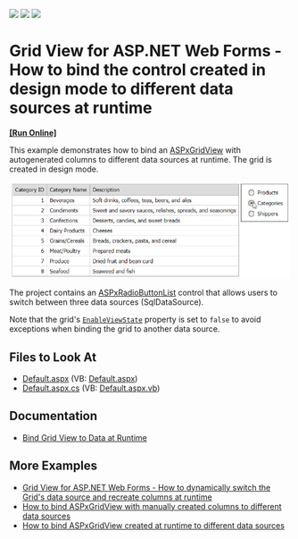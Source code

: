<!-- default badges list -->
![](https://img.shields.io/endpoint?url=https://codecentral.devexpress.com/api/v1/VersionRange/128537797/22.1.4%2B)
[![](https://img.shields.io/badge/Open_in_DevExpress_Support_Center-FF7200?style=flat-square&logo=DevExpress&logoColor=white)](https://supportcenter.devexpress.com/ticket/details/E2965)
[![](https://img.shields.io/badge/📖_How_to_use_DevExpress_Examples-e9f6fc?style=flat-square)](https://docs.devexpress.com/GeneralInformation/403183)
<!-- default badges end -->
# Grid View for ASP.NET Web Forms - How to bind the control created in design mode to different data sources at runtime
<!-- run online -->
**[[Run Online]](https://codecentral.devexpress.com/128537797/)**
<!-- run online end -->

This example demonstrates how to bind an [ASPxGridView](https://docs.devexpress.com/AspNet/DevExpress.Web.ASPxGridView) with autogenerated columns to different data sources at runtime. The grid is created in design mode.

![Switch Data Source at Runtime](switch-data-source-at-runtime.png)

The project contains an [ASPxRadioButtonList](https://docs.devexpress.com/AspNet/DevExpress.Web.ASPxRadioButtonList) control that allows users to switch between three data sources (SqlDataSource). 

Note that the grid's [`EnableViewState`](https://docs.microsoft.com/en-us/dotnet/api/system.web.ui.control.enableviewstate#System_Web_UI_Control_EnableViewState) property is set to `false` to avoid exceptions when binding the grid to another data source.

## Files to Look At

- [Default.aspx](./CS/Solution/Default.aspx) (VB: [Default.aspx](./VB/Solution/Default.aspx))
- [Default.aspx.cs](./CS/Solution/Default.aspx.cs) (VB: [Default.aspx.vb](./VB/Solution/Default.aspx.vb))

## Documentation

- [Bind Grid View to Data at Runtime](https://docs.devexpress.com/AspNet/403612/components/grid-view/concepts/bind-to-data/bind-to-data-at-runtime)

## More Examples

- [Grid View for ASP.NET Web Forms - How to dynamically switch the Grid's data source and recreate columns at runtime](https://github.com/DevExpress-Examples/aspxgridview-switch-grid-data-source-and-recreate-columns-at-runtime)
- [How to bind ASPxGridView with manually created columns to different data sources](https://github.com/DevExpress-Examples/how-to-bind-aspxgridview-with-manually-created-columns-to-different-data-sources-e2967)
- [How to bind ASPxGridView created at runtime to different data sources](https://github.com/DevExpress-Examples/how-to-bind-aspxgridview-created-at-runtime-to-different-data-sources-e2968)
